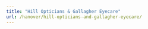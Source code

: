 ```yaml
---
title: "Hill Opticians & Gallagher Eyecare"
url: /hanover/hill-opticians-and-gallagher-eyecare/
---
```

